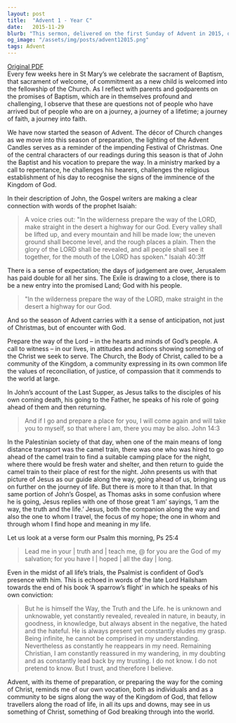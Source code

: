 ```yaml
---
layout: post
title:  "Advent 1 - Year C"
date:   2015-11-29
blurb: "This sermon, delivered on the first Sunday of Advent in 2015, discusses the sacrament of Baptism, the journey of faith, and the anticipation of the coming of Christ. It emphasizes the role of John the Baptist in preparing the way for the Kingdom of God and the importance of the Church in expressing the values of reconciliation, justice, and compassion. The sermon also explores the concept of Jesus as both the companion and the destination on the journey of faith."
og_image: "/assets/img/posts/advent12015.png"
tags: Advent
---
```

[Original PDF](/assets/pdf/advent12015.pdf)    
Every few weeks here in St Mary’s we celebrate the sacrament of Baptism, that sacrament of welcome, of commitment as a new child is welcomed into the fellowship of the Church. As I reflect with parents and godparents on the promises of Baptism, which are in themselves profound and challenging, I observe that these are questions not of people who have arrived but of people who are on a journey, a journey of a lifetime; a journey of faith, a journey into faith.

We have now started the season of Advent. The décor of Church changes as we move into this season of preparation, the lighting of the Advent Candles serves as a reminder of the impending Festival of Christmas. One of the central characters of our readings during this season is that of John the Baptist and his vocation to prepare the way. In a ministry marked by a call to repentance, he challenges his hearers, challenges the religious establishment of his day to recognise the signs of the imminence of the Kingdom of God.

In their description of John, the Gospel writers are making a clear connection with words of the prophet Isaiah:

> A voice cries out:
> "In the wilderness prepare the way of the LORD,
> make straight in the desert a highway for our God.
> Every valley shall be lifted up,
> and every mountain and hill be made low;
> the uneven ground shall become level,
> and the rough places a plain.
> Then the glory of the LORD shall be revealed,
> and all people shall see it together,
> for the mouth of the LORD has spoken." Isaiah 40:3ff

There is a sense of expectation; the days of judgement are over, Jerusalem has paid double for all her sins. The Exile is drawing to a close, there is to be a new entry into the promised Land; God with his people.

> "In the wilderness prepare the way of the LORD,
> make straight in the desert a highway for our God.

And so the season of Advent carries with it a sense of anticipation, not just of Christmas, but of encounter with God.

Prepare the way of the Lord – in the hearts and minds of God’s people. A call to witness – in our lives, in attitudes and actions showing something of the Christ we seek to serve. The Church, the Body of Christ, called to be a community of the Kingdom, a community expressing in its own common life the values of reconciliation, of justice, of compassion that it commends to the world at large.

In John’s account of the Last Supper, as Jesus talks to the disciples of his own coming death, his going to the Father, he speaks of his role of going ahead of them and then returning.

> And if I go and prepare a place for you, I will come again
> and will take you to myself, so that where I am, there you
> may be also. John 14:3

In the Palestinian society of that day, when one of the main means of long distance transport was the camel train, there was one who was hired to go ahead of the camel train to find a suitable camping place for the night, where there would be fresh water and shelter, and then return to guide the camel train to their place of rest for the night. John presents us with that picture of Jesus as our guide along the way, going ahead of us, bringing us on further on the journey of life. But there is more to it than that. In that same portion of John’s Gospel, as Thomas asks in some confusion where he is going, Jesus replies with one of those great ‘I am’ sayings, ‘I am the way, the truth and the life.’ Jesus, both the companion along the way and also the one to whom I travel, the focus of my hope; the one in whom and through whom I find hope and meaning in my life.

Let us look at a verse form our Psalm this morning, Ps 25:4

> Lead me in your | truth and | teach me, @
> for you are the God of my salvation;
> for you have I | hoped | all the day | long.

Even in the midst of all life’s trials, the Psalmist is confident of God’s presence with him. This is echoed in words of the late Lord Hailsham towards the end of his book ‘A sparrow’s flight’ in which he speaks of his own conviction:

> But he is himself the Way, the Truth and the Life. he is unknown and unknowable, yet constantly revealed, revealed in nature, in beauty, in goodness, in knowledge, but always absent in the negative, the hated and the hateful. He is always present yet constantly eludes my grasp. Being infinite, he cannot be comprised in my understanding. Nevertheless as constantly he reappears in my need. Remaining Christian, I am constantly reassured in my wandering, in my doubting and as constantly lead back by my trusting. I do not know. I do not pretend to know. But I trust, and therefore I believe.

Advent, with its theme of preparation, or preparing the way for the coming of Christ, reminds me of our own vocation, both as individuals and as a community to be signs along the way of the Kingdom of God, that fellow travellers along the road of life, in all its ups and downs, may see in us something of Christ, something of God breaking through into the world.
